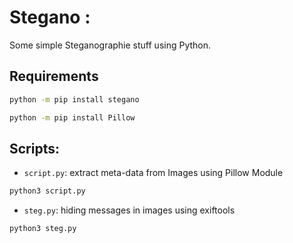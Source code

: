 # Stegano :
Some simple Steganographie stuff using Python.
## Requirements
```bash
python -m pip install stegano
```
```bash
python -m pip install Pillow 
```

## Scripts:
- `script.py`: extract meta-data from Images using Pillow Module 
```bash
python3 script.py
```
- `steg.py`: hiding messages in images using exiftools
```bash
python3 steg.py
```

